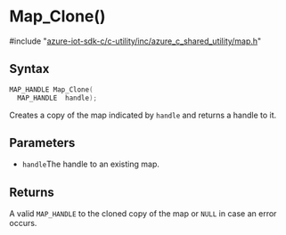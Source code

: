 # Map_Clone()

\#include "[azure-iot-sdk-c/c-utility/inc/azure_c_shared_utility/map.h](../iot-c-ref-map-h.md)"  

## Syntax

```C
MAP_HANDLE Map_Clone(
  MAP_HANDLE  handle);
```

Creates a copy of the map indicated by `handle` and returns a handle to it.

## Parameters
* `handle`The handle to an existing map.

## Returns
A valid `MAP_HANDLE` to the cloned copy of the map or `NULL` in case an error occurs.

